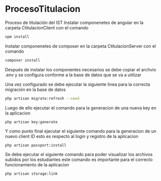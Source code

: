 # ProcesoTitulacion
Proceso de titulación del IST
Instalar componenetes de angular en la carpeta CtitulacionClient con el comando 

```bash
npm install 
```

Instalar componenetes de composer en la carpeta CtitulacionServer con el comando 

```bash
composer install 
```

Después de instalar los componentes necesarios se debe copiar el archvio .env y se configura conforme a la base de datos que se va a utilizar

Una vez configurado se debe ejecutar la siguiente linea para la correcta migración en la base de datos 

```bash
php artisan migrate:refresh --seed
```


Luego de ello ejecutar el comando para la generacion de una nueva key en la aplicacion

```bash
php artisan key:generate
```

Y como punto final ejecutar el siguiente comando para la generacion de un nuevo client ID esto es respecto al login y registro de la aplicacion
```
php artisan passport:install
```

Se debe ejecutar el siguiente comando para poder visualizar los archivos subidos por los estudiantes este comando es importante para el correcto funcionamiento de la aplicacion 
```
php artisan storage:link
```